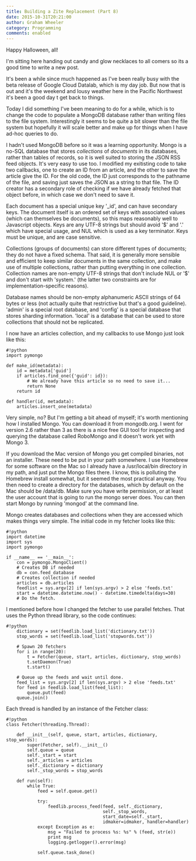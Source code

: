 ```yaml
---
title: Building a Zite Replacement (Part 8)
date: 2015-10-31T20:21:00
author: Graham Wheeler
category: Programming
comments: enabled
---
```


Happy Halloween, all!

I'm sitting here handing out candy and glow necklaces to all comers so its a
good time to write a new post.

It's been a while since much happened as I've been really busy with the beta 
release of Google Cloud Datalab, which is my day job. But now that is out and
it's the weekend and lousy weather here in the Pacific Northwest it's been a 
good day t get back to things.

Today I did something I've been meaning to do for a while, which is to change
the code to populate a MongoDB database rather than writing files to the file 
system. Interestingly it seems to be quite a bit slower than the file system 
but hopefully it will scale better and make up for things when I have ad-hoc
queries to do.
<!-- TEASER_END -->

I hadn't used MongoDB before so it was a learning opportunity. Mongo is a 
no-SQL database that stores *collections* of *documents* in its databases,
rather than tables of records, so it is well suited
to storing the JSON RSS feed objects. It's very easy to use too. I modified
my exitisting code to take two callbacks, one to create an ID from an article, 
and the other to save the article give the ID. For the old code, the ID just
corresponds to the pathname of the file, and saving just saves the JSON as a
string to that file. The ID creator has a secondary role of checking if we have
already fetched that object before, in which case we don't need to save it.

Each document has a special unique key '_id', and can have secondary keys. The
document itself is an ordered set of keys with associated values (which can
themselves be documents), so this maps reasonably well to Javascript objects.
Keys are any UTF-8 strings but should avoid '$' and '.' which have special 
usage, and NUL which is used as a key terminator. Keys must be unique, and are case sensitive.

Collections (groups of documents) can store different types of documents; they do
not have a fixed schema. That said, it is generally more sensible and efficient
to keep similar documents in the same collection, and make use of multiple 
collections, rather than putting everything in one collection. Collection names
are non-empty UTF-8 strings that don't include NUL or '$' and don't start with 
'system.' (the latter two constraints are for implementation-specific reasons).

Database names should be non-empty alphanumeric ASCII strings of 64 bytes or less 
(not actually quite that restrictive but that's a good guideline). 'admin' is a
special root database, and 'config' is a special database that stores sharding 
information. 'local' is a database that can be used to store collections that should
not be replicated.

I now have an articles collection, and my
callbacks to use Mongo just look like this:

    #!python
    import pymongo

    def make_id(metadata):
        id = metadata['guid']
        if articles.find_one({'guid': id}):
            # We already have this article so no need to save it...
            return None
        return id

    def handler(id, metadata):
        articles.insert_one(metadata)

Very simple, no? But I'm getting a bit ahead of myself; it's worth mentioning 
how I installed Mongo. You can download it from mongodb.org. I went for 
version 2.6 rather than 3 as there is a nice free GUI tool for inspecting 
and querying the database called RoboMongo and it doesn't work yet with Mongo 3.

If you download the Mac version of Mongo you get compiled binaries, not an
installer. These need to be put in your path somewhere. I use Homebrew for 
some software on the Mac so I already have a /usr/local/bin directory in
my path, and just put the Mongo files there. I know, this is polluting the
Homebrew install somewhat, but it seemed the most practical anyway. You then
need to create a directory for the databases, which by default on the Mac should
be /data/db. Make sure you have write permission, or at least the user account
that is going to run the mongo server does. You can then start Mongo by running
'mongod' at the command line.

Mongo creates databases and collections when they are accessed which makes 
things very simple. The initial code in my fetcher looks like this:

    #!python
    import datetime
    import sys
    import pymongo

    if __name__ == '__main__':
        con = pymongo.MongoClient()
        # Creates DB if needed
        db = con.feed_database
        # Creates collection if needed
        articles = db.articles
        feedlist = sys.argv[2] if len(sys.argv) > 2 else 'feeds.txt'
        start = datetime.datetime.now() - datetime.timedelta(days=30)
        # Do the fetch.

I mentioned before how I changed the fetcher to use parallel fetches. That 
uses the Python thread library, so the code continues:

    #!python
        dictionary = set(feedlib.load_list('dictionary.txt'))
        stop_words = set(feedlib.load_list('stopwords.txt'))

        # Spawn 20 fetchers
        for i in range(20):
            t = Fetcher(queue, start, articles, dictionary, stop_words)
            t.setDaemon(True)
            t.start()

        # Queue up the feeds and wait until done.
        feed_list = sys.argv[2] if len(sys.argv) > 2 else 'feeds.txt'
        for feed in feedlib.load_list(feed_list):
            queue.put(feed)
        queue.join()

Each thread is handled by an instance of the Fetcher class:

    #!python
    class Fetcher(threading.Thread):

        def __init__(self, queue, start, articles, dictionary, stop_words):
            super(Fetcher, self).__init__()
            self.queue = queue
            self._start = start
            self._articles = articles
            self._dictionary = dictionary
            self._stop_words = stop_words

        def run(self):
            while True:
                feed = self.queue.get()

                try:
                    feedlib.process_feed(feed, self._dictionary,
                                         self._stop_words,
                                         start_date=self._start,
                                         idmaker=idmaker, handler=handler)
                except Exception as e:
                    msg = "Failed to process %s: %s" % (feed, str(e))
                    print msg
                    logging.getlogger().error(msg)
    
                self.queue.task_done()


